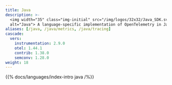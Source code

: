```yaml
---
title: Java
description: >-
  <img width="35" class="img-initial" src="/img/logos/32x32/Java_SDK.svg"
  alt="Java"> A language-specific implementation of OpenTelemetry in Java.
aliases: [/java, /java/metrics, /java/tracing]
cascade:
  vers:
    instrumentation: 2.9.0
    otel: 1.44.1
    contrib: 1.38.0
    semconv: 1.28.0
weight: 18
---
```


{{% docs/languages/index-intro java /%}}
